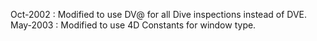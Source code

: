 Oct-2002 : Modified to use DV@ for all Dive inspections instead of DVE.  May-2003 : Modified to use 4D Constants for window type.